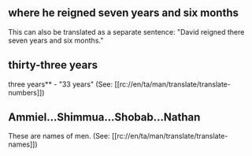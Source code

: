 ## where he reigned seven years and six months ##

This can also be translated as a separate sentence: "David reigned there seven years and six months."

## thirty-three years ##

three years**  - "33 years" (See: [[rc://en/ta/man/translate/translate-numbers]])

## Ammiel...Shimmua...Shobab...Nathan ##

These are names of men. (See: [[rc://en/ta/man/translate/translate-names]])